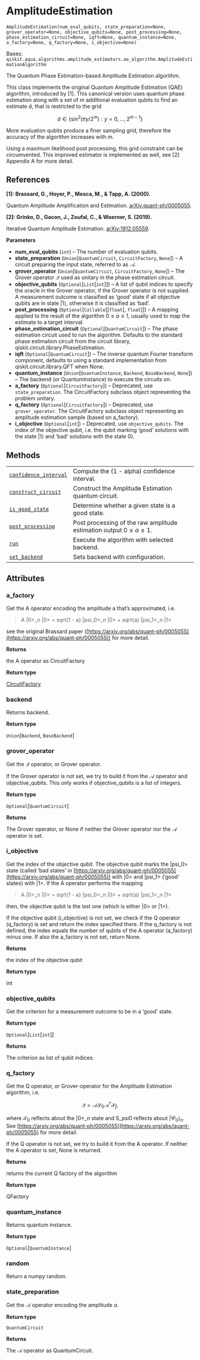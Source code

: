 # AmplitudeEstimation

<span id="undefined" />

`AmplitudeEstimation(num_eval_qubits, state_preparation=None, grover_operator=None, objective_qubits=None, post_processing=None, phase_estimation_circuit=None, iqft=None, quantum_instance=None, a_factory=None, q_factory=None, i_objective=None)`

Bases: `qiskit.aqua.algorithms.amplitude_estimators.ae_algorithm.AmplitudeEstimationAlgorithm`

The Quantum Phase Estimation-based Amplitude Estimation algorithm.

This class implements the original Quantum Amplitude Estimation (QAE) algorithm, introduced by \[1]. This canonical version uses quantum phase estimation along with a set of $m$ additional evaluation qubits to find an estimate $\tilde{a}$, that is restricted to the grid

$$
\tilde{a} \in \{\sin^2(\pi  y / 2^m) : y = 0, ..., 2^{m-1}\}
$$

More evaluation qubits produce a finer sampling grid, therefore the accuracy of the algorithm increases with $m$.

Using a maximum likelihood post processing, this grid constraint can be circumvented. This improved estimator is implemented as well, see \[2] Appendix A for more detail.

## References

**\[1]: Brassard, G., Hoyer, P., Mosca, M., & Tapp, A. (2000).**

Quantum Amplitude Amplification and Estimation. [arXiv:quant-ph/0005055](http://arxiv.org/abs/quant-ph/0005055).

**\[2]: Grinko, D., Gacon, J., Zoufal, C., & Woerner, S. (2019).**

Iterative Quantum Amplitude Estimation. [arXiv:1912.05559](https://arxiv.org/abs/1912.05559).

**Parameters**

*   **num\_eval\_qubits** (`int`) – The number of evaluation qubits.
*   **state\_preparation** (`Union`\[`QuantumCircuit`, `CircuitFactory`, `None`]) – A circuit preparing the input state, referred to as $\mathcal{A}$.
*   **grover\_operator** (`Union`\[`QuantumCircuit`, `CircuitFactory`, `None`]) – The Grover operator $\mathcal{Q}$ used as unitary in the phase estimation circuit.
*   **objective\_qubits** (`Optional`\[`List`\[`int`]]) – A list of qubit indices to specify the oracle in the Grover operator, if the Grover operator is not supplied. A measurement outcome is classified as ‘good’ state if all objective qubits are in state $|1\rangle$, otherwise it is classified as ‘bad’.
*   **post\_processing** (`Optional`\[`Callable`\[\[`float`], `float`]]) – A mapping applied to the result of the algorithm $0 \leq a \leq 1$, usually used to map the estimate to a target interval.
*   **phase\_estimation\_circuit** (`Optional`\[`QuantumCircuit`]) – The phase estimation circuit used to run the algorithm. Defaults to the standard phase estimation circuit from the circuit library, qiskit.circuit.library.PhaseEstimation.
*   **iqft** (`Optional`\[`QuantumCircuit`]) – The inverse quantum Fourier transform component, defaults to using a standard implementation from qiskit.circuit.library.QFT when None.
*   **quantum\_instance** (`Union`\[`QuantumInstance`, `Backend`, `BaseBackend`, `None`]) – The backend (or QuantumInstance) to execute the circuits on.
*   **a\_factory** (`Optional`\[`CircuitFactory`]) – Deprecated, use `state_preparation`. The CircuitFactory subclass object representing the problem unitary.
*   **q\_factory** (`Optional`\[`CircuitFactory`]) – Deprecated, use `grover_operator`. The CircuitFactory subclass object representing an amplitude estimation sample (based on a\_factory).
*   **i\_objective** (`Optional`\[`int`]) – Deprecated, use `objective_qubits`. The index of the objective qubit, i.e. the qubit marking ‘good’ solutions with the state $|1\rangle$ and ‘bad’ solutions with the state $0\rangle$.

## Methods

|                                                                                                                                                                                                                         |                                                                           |
| ----------------------------------------------------------------------------------------------------------------------------------------------------------------------------------------------------------------------- | ------------------------------------------------------------------------- |
| [`confidence_interval`](qiskit.aqua.algorithms.AmplitudeEstimation.confidence_interval#qiskit.aqua.algorithms.AmplitudeEstimation.confidence_interval "qiskit.aqua.algorithms.AmplitudeEstimation.confidence_interval") | Compute the (1 - alpha) confidence interval.                              |
| [`construct_circuit`](qiskit.aqua.algorithms.AmplitudeEstimation.construct_circuit#qiskit.aqua.algorithms.AmplitudeEstimation.construct_circuit "qiskit.aqua.algorithms.AmplitudeEstimation.construct_circuit")         | Construct the Amplitude Estimation quantum circuit.                       |
| [`is_good_state`](qiskit.aqua.algorithms.AmplitudeEstimation.is_good_state#qiskit.aqua.algorithms.AmplitudeEstimation.is_good_state "qiskit.aqua.algorithms.AmplitudeEstimation.is_good_state")                         | Determine whether a given state is a good state.                          |
| [`post_processing`](qiskit.aqua.algorithms.AmplitudeEstimation.post_processing#qiskit.aqua.algorithms.AmplitudeEstimation.post_processing "qiskit.aqua.algorithms.AmplitudeEstimation.post_processing")                 | Post processing of the raw amplitude estimation output $0 \leq a \leq 1$. |
| [`run`](qiskit.aqua.algorithms.AmplitudeEstimation.run#qiskit.aqua.algorithms.AmplitudeEstimation.run "qiskit.aqua.algorithms.AmplitudeEstimation.run")                                                                 | Execute the algorithm with selected backend.                              |
| [`set_backend`](qiskit.aqua.algorithms.AmplitudeEstimation.set_backend#qiskit.aqua.algorithms.AmplitudeEstimation.set_backend "qiskit.aqua.algorithms.AmplitudeEstimation.set_backend")                                 | Sets backend with configuration.                                          |

## Attributes

<span id="undefined" />

### a\_factory

Get the A operator encoding the amplitude a that’s approximated, i.e.

> A |0>\_n |0> = sqrt\{1 - a} |psi\_0>\_n |0> + sqrt\{a} |psi\_1>\_n |1>

see the original Brassard paper ([https://arxiv.org/abs/quant-ph/0005055](https://arxiv.org/abs/quant-ph/0005055)) for more detail.

**Returns**

the A operator as CircuitFactory

**Return type**

[CircuitFactory](qiskit.aqua.utils.CircuitFactory#qiskit.aqua.utils.CircuitFactory "qiskit.aqua.utils.CircuitFactory")

<span id="undefined" />

### backend

Returns backend.

**Return type**

`Union`\[`Backend`, `BaseBackend`]

<span id="undefined" />

### grover\_operator

Get the $\mathcal{Q}$ operator, or Grover operator.

If the Grover operator is not set, we try to build it from the $\mathcal{A}$ operator and objective\_qubits. This only works if objective\_qubits is a list of integers.

**Return type**

`Optional`\[`QuantumCircuit`]

**Returns**

The Grover operator, or None if neither the Grover operator nor the $\mathcal{A}$ operator is set.

<span id="undefined" />

### i\_objective

Get the index of the objective qubit. The objective qubit marks the |psi\_0> state (called ‘bad states’ in [https://arxiv.org/abs/quant-ph/0005055](https://arxiv.org/abs/quant-ph/0005055)) with |0> and |psi\_1> (‘good’ states) with |1>. If the A operator performs the mapping

> A |0>\_n |0> = sqrt\{1 - a} |psi\_0>\_n |0> + sqrt\{a} |psi\_1>\_n |1>

then, the objective qubit is the last one (which is either |0> or |1>).

If the objective qubit (i\_objective) is not set, we check if the Q operator (q\_factory) is set and return the index specified there. If the q\_factory is not defined, the index equals the number of qubits of the A operator (a\_factory) minus one. If also the a\_factory is not set, return None.

**Returns**

the index of the objective qubit

**Return type**

int

<span id="undefined" />

### objective\_qubits

Get the criterion for a measurement outcome to be in a ‘good’ state.

**Return type**

`Optional`\[`List`\[`int`]]

**Returns**

The criterion as list of qubit indices.

<span id="undefined" />

### q\_factory

Get the Q operator, or Grover-operator for the Amplitude Estimation algorithm, i.e.

$$
\mathcal{Q} = \mathcal{A} \mathcal{S}_0 \mathcal{A}^\dagger \mathcal{S}_f,
$$

where $\mathcal{S}_0$ reflects about the |0>\_n state and S\_psi0 reflects about $|\Psi_0\rangle_n$. See [https://arxiv.org/abs/quant-ph/0005055](https://arxiv.org/abs/quant-ph/0005055) for more detail.

If the Q operator is not set, we try to build it from the A operator. If neither the A operator is set, None is returned.

**Returns**

returns the current Q factory of the algorithm

**Return type**

QFactory

<span id="undefined" />

### quantum\_instance

Returns quantum instance.

**Return type**

`Optional`\[`QuantumInstance`]

<span id="undefined" />

### random

Return a numpy random.

<span id="undefined" />

### state\_preparation

Get the $\mathcal{A}$ operator encoding the amplitude $a$.

**Return type**

`QuantumCircuit`

**Returns**

The $\mathcal{A}$ operator as QuantumCircuit.
